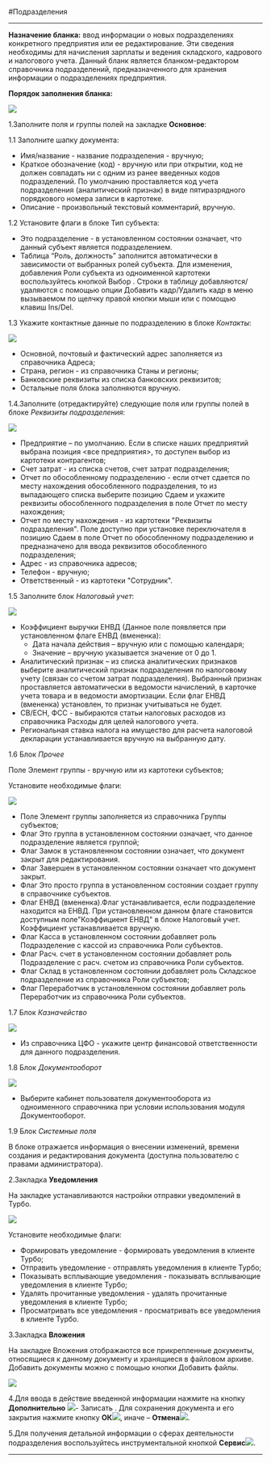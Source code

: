 ﻿#Подразделения

----------

**Назначение бланка:** ввод информации о новых подразделениях конкретного предприятия или ее редактирование. Эти сведения необходимы для начисления зарплаты и ведения складского, кадрового и налогового учета. Данный бланк является бланком-редактором справочника подразделений, предназначенного для хранения информации о подразделениях предприятия. 

**Порядок заполнения бланка:**

![](topic:.НСИ.AddFiles.Screenshot_12120.jpg)

1.Заполните поля и группы полей на закладке **Основное**: 

1.1 Заполните шапку документа:

* Имя/название - название подразделения - вручную;
* Краткое обозначение (код) - вручную или при открытии, код не должен совпадать ни с одним из ранее введенных кодов подразделений. По умолчанию проставляется код учета подразделения (аналитический признак) в виде пятиразрядного порядкового номера записи в картотеке. 
* Описание - произвольный текстовый комментарий, вручную.

1.2 Установите флаги в блоке Тип субъекта:

* Это подразделение - в установленном состоянии означает, что данный субъект является подразделением.
* Таблица “Роль, должность” заполнится автоматически в зависимости от выбранных ролей субъекта. Для изменения, добавления Роли субъекта из одноименной картотеки воспользуйтесь кнопкой Выбор . Строки в таблицу добавляются/удаляются с помощью опции Добавить кадр/Удалить кадр в меню вызываемом по щелчку правой кнопки мыши или с помощью клавиш Ins/Del.

1.3 Укажите  контактные данные по подразделению в блоке *Контакты*:

![](topic:НСИ.AddFiles.Screenshot_1805.jpg)

* Основной, почтовый и фактический адрес заполняется из справочника Адреса;
* Страна, регион - из справочника Станы и регионы;
* Банковские реквизиты из списка банковских реквизитов;
* Остальные поля блока заполняются вручную.

1.4.Заполните (отредактируйте) следующие поля или группы полей в блоке *Реквизиты подразделения*: 

![](topic:НСИ.AddFiles.Screenshot_1806.jpg)

* Предприятие – по умолчанию. Если в списке наших предприятий выбрана позиция <все предприятия>, то доступен выбор из картотеки контрагентов; 
* Счет затрат -  из списка счетов, счет затрат подразделения; 
* Отчет по обособленному подразделению -  если отчет сдается по месту нахождения обособленного подразделения, то из выпадающего списка  выберите позицию Сдаем и укажите реквизиты обособленного подразделения в поле Отчет по месту нахождения; 
* Отчет по месту нахождения - из картотеки "Реквизиты подразделения". Поле доступно при установке переключателя в позицию Сдаем в поле Отчет по обособленному подразделению и предназначено для ввода реквизитов обособленного подразделения; 
* Адрес - из справочника адресов;
* Телефон -  вручную;  
* Ответственный - из картотеки "Сотрудник". 

1.5 Заполните блок *Налоговый учет*:

![](topic:НСИ.AddFiles.Screenshot_1807.jpg)

* Коэффициент выручки ЕНВД (Данное поле появляется при установленном флаге ЕНВД (вмененка):
    * Дата начала действия – вручную или с помощью календаря;
    * Значение – вручную указывается значение от 0 до 1.
* Аналитический признак – из списка аналитических признаков выберите аналитический признак подразделения по налоговому учету (связан со счетом затрат подразделения). Выбранный признак проставляется автоматически в ведомости начислений, в карточке учета товара и в ведомости амортизации. Если флаг ЕНВД (вмененка) установлен, то признак учитываться не будет.
* СВ/ЕСН, ФСС - выбираются статьи налоговых расходов из справочника Расходы для целей налогового учета.
* Региональная ставка налога на имущество для расчета налоговой декларации устанавливается вручную на выбранную дату.

1.6 Блок *Прочее*

Поле Элемент группы - вручную или из картотеки субъектов;

Установите необходимые флаги:

![](topic:НСИ.AddFiles.Screenshot_1808.jpg)

* Поле Элемент группы заполняется из справочника Группы субъектов;
* Флаг Это группа в установленном состоянии означает, что данное подразделение является группой;
* Флаг Замок в установленном состоянии означает, что документ закрыт для редактирования.
* Флаг Завершен в установленном состоянии означает что документ закрыт.
* Флаг Это просто группа в установленном состоянии создает группу в справочнике субъектов.
* Флаг ЕНВД (вмененка).Флаг устанавливается, если подразделение находится на ЕНВД. При установленном данном флаге становится доступным поле"Коэффициент ЕНВД" в блоке Налоговый учет. Коэффициент устанавливается вручную.
* Флаг Касса в установленном состоянии добавляет роль Подразделение с кассой из справочника Роли субъектов.
* Флаг Расч. счет в установленном состоянии добавляет роль Подразделение с расч. счетом из справочника Роли субъектов.
* Флаг Склад в установленном состоянии добавляет роль Складское подразделение  из справочника Роли субъектов;
* Флаг Переработчик в установленном состоянии добавляет роль Переработчик из справочника Роли субъектов.

1.7 Блок *Казначейство*

![](topic:НСИ.AddFiles.Screenshot_1809.jpg)

* Из справочника ЦФО - укажите центр финансовой ответственности для данного подразделения.

1.8 Блок *Документооборот*

![](topic:НСИ.AddFiles.Screenshot_1810.jpg)

* Выберите кабинет пользователя документооборота из одноименного справочника при условии использования модуля Документооборот.

1.9 Блок *Системные поля*

 В блоке отражается информация о внесении изменений, времени создания и редактирования документа (доступна пользователю с правами администратора).
<!--
2.Закладка **Дополнительно**

При необходимости добавите нужную информацию на закладке Дополнительно:

![](topic:НСИ.AddFiles.Screenshot_1811.jpg)

* Профсоюзные взносы (%) – вручную указывается процент профсоюзных взносов по подразделению; 
* Данные для расчета авансов - вручную указывается Коэффициент в % от ставки оклада;
* Травматизм – указывается дата начала действия коэффициента по травматизму с помощью календаря и коэффициент по травматизму – вручную; 
* Территориальные условия - указывается код особых территориальных условий размещения подразделения (для формирования форм СЗВ). Поле заполняется с помощью выпадающего списка;
* Ставки транспортного налога - из соответствующего справочника;
* ОКТМО - значение из  классификатора объектов административно-территориального деления Российской Федерации;
- Районный коэффициент - указывается дата начала действия районного  коэффициента  с помощью календаря и коэффициент в % вручную; 
* Периоды повышения окладов/тарифных ставок - с помощью календаря указывается дата повышения окладов/тарифных ставок;
* Дополнительные расходы на подразделение - показывает таблицу доп.расходов на подразделение;
* Умолчания для вакансий - заполняется при условии использования кадрового учета.
--> 
<!--2.Закладка **Ролевые группы** 

Отображает список ролей подразделения в соответствии с установленными флагами в блоке "Тип субъекта" на закладке Основное. Таблицу ролей доступна к редактированию. Роли добавляются из справочника Роли субъектов (кнопка Выбор![](topic:Com.AddFiles.Buttons.Btn_select.png)).

![](topic:НСИ.AddFiles.Screenshot_1812.jpg)
-->
2.Закладка **Уведомления**

На закладке устанавливаются настройки отправки уведомлений в Турбо.

![](topic:НСИ.AddFiles.Screenshot_1814.jpg)

Установите необходимые флаги:

* Формировать уведомление - формировать уведомления в клиенте Турбо;
* Отправить уведомление - отправлять уведомления в клиенте Турбо;
* Показывать всплывающие уведомления - показывать всплывающие уведомления в клиенте Турбо;
* Удалять прочитанные уведомления - удалять прочитанные уведомления в клиенте Турбо;
* Просматривать все уведомления - просматривать все уведомления в клиенте Турбо.



3.Закладка **Вложения** 

На закладке Вложения отображаются все прикрепленные документы, относящиеся к данному документу и хранящиеся в файловом архиве. Добавить документы можно с помощью кнопки Добавить файлы.

![](topic:Biz.НСИ.AddFiles.Screenshot_1748.jpg)

4.Для ввода в действие введенной информации нажмите на кнопку **Дополнительно** ![](topic:Com.AddFiles.Buttons.Btn_OK.png)- Записать .
Для сохранения документа и его закрытия нажмите кнопку **ОК**![](topic:Com.AddFiles.Buttons.Btn_Ok_grey.png),
иначе – **Отмена**![](topic:Com.AddFiles.Buttons.Btn_CloseCancel.png). 

5.Для получения детальной информации о сферах деятельности подразделения воспользуйтесь инструментальной кнопкой **Сервис**![](topic:НСИ.AddFiles.Btn_Services.png).

------